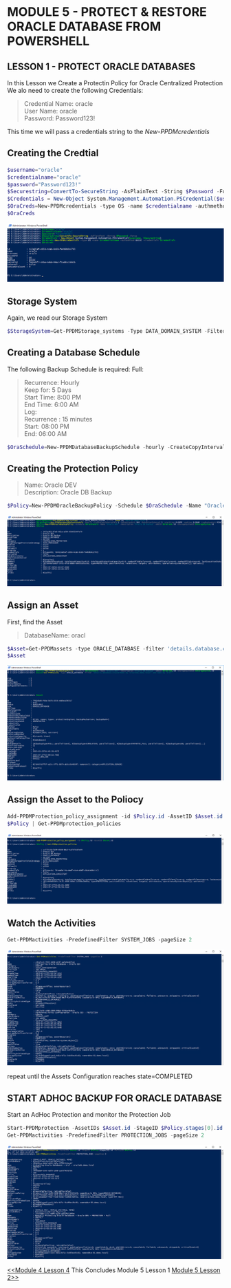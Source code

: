 # MODULE 5 - PROTECT & RESTORE ORACLE DATABASE FROM POWERSHELL

## LESSON 1 - PROTECT ORACLE DATABASES

In this Lesson we Create a Protectin Policy for Oracle Centralized Protection
We alo need to create the following Credentials:

>Credential Name: oracle  
>User Name: oracle  
>Password: Password123!  

This time we will pass a credentials string to the *New-PPDMcredentials*

## Creating the Credtial

```Powershell
$username="oracle"
$credentialname="oracle"
$password="Password123!"
$Securestring=ConvertTo-SecureString -AsPlainText -String $Password -Force
$Credentials = New-Object System.Management.Automation.PSCredential($username, $Securestring)
$OraCreds=New-PPDMcredentials -type OS -name $credentialname -authmethod BASIC -credentials $Credentials
$OraCreds
```

![Alt text](image-67.png)

## Storage System

Again, we read our Storage System

```Powershell
$StorageSystem=Get-PPDMStorage_systems -Type DATA_DOMAIN_SYSTEM -Filter {name eq "ddve-01.demo.local"}
```

## Creating a Database Schedule

The following Backup Schedule is required:
Full:  
>Recurrence: Hourly  
>Keep for: 5 Days  
>Start Time: 8:00 PM  
>End Time: 6:00 AM  
Log:  
>Recurrence : 15 minutes  
>Start: 08:00 PM  
>End: 06:00 AM  

```Powershell
$OraSchedule=New-PPDMDatabaseBackupSchedule -hourly -CreateCopyIntervalHrs 1 -RetentionUnit DAY -RetentionInterval 5 -starttime 8:00PM -endtime 6:00AM -LogBackupUnit MINUTELY -LogBackupInterval 15
```

## Creating the Protection Policy

>Name:  Oracle DEV  
>Description: Oracle DB Backup  

```Powershell
$Policy=New-PPDMOracleBackupPolicy -Schedule $OraSchedule -Name "Oracle DEV" -Description "Oracle DB Backup" -dbCID $OraCreds.id -StorageSystemID $StorageSystem.id
```

![Alt text](image-68.png)

## Assign an Asset
First, find the Asset

>DatabaseName: oracl

```Powershell
$Asset=Get-PPDMassets -type ORACLE_DATABASE -filter 'details.database.clusterName eq "oracle01.demo.local" and name eq "orcl"'
$Asset
```
![Alt text](image-73.png)

## Assign the Asset to the Poliocy

```Powershell
Add-PPDMProtection_policy_assignment -id $Policy.id -AssetID $Asset.id
$Policy | Get-PPDMprotection_policies
```

![Alt text](image-74.png)

## Watch the Activities

```Powershell
Get-PPDMactivities -PredefinedFilter SYSTEM_JOBS -pageSize 2
```

![Alt text](image-75.png)

repeat until the Assets Configuration reaches state=COMPLETED

## START ADHOC BACKUP FOR ORACLE DATABASE

Start an AdHoc Protection and monitor the Protection Job

```Powershell
Start-PPDMprotection -AssetIDs $Asset.id -StageID $Policy.stages[0].id -PolicyID $Policy.id
Get-PPDMactivities -PredefinedFilter PROTECTION_JOBS -pageSize 2
```

![Alt text](image-76.png)

[<<Module 4 Lesson 4](./Module_4_4.md) This Concludes Module 5 Lesson 1 [Module 5 Lesson 2>>](./Module_5_2.md)
